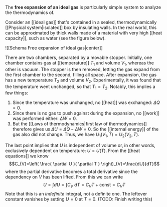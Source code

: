 The **free expansion of an ideal gas** is particularly simple system to analyze the thermodynamics of.

Consider an [[ideal gas]] that's contained in a sealed, thermodynamically [[Physical system|isolated]] box by insulating walls. In the real world, this can be approximated by thick walls made of a material with very high [[heat capacity]], such as water (see the figure below).

![[Schema Free expansion of ideal gas|center]]


There are two chambers, separated by a movable stopper. Initially, one chamber contains gas at [[temperature]] $T_{1}$ and volume $V_{1}$, whereas the other is vacuum. The stopper is then removed, letting the gas expand from the first chamber to the second, filling all space. After expansion, the gas has a new temperature $T_{2}$ and volume $V_{2}$. Experimentally, it was found that the temperature went unchanged, so that $T_{1}=T_{2}$. Notably, this implies a few things:
1. Since the temperature was unchanged, no [[heat]] was exchanged: $\Delta Q=0$.
2. Since there is no gas to push against during the expansion, no [[work]] was performed either: $\Delta W=0$.
3. But the [[Laws of thermodynamics|first law of thermodynamics]] therefore gives us $\Delta U=\Delta Q-\Delta W=0$. So the [[internal energy]] of the gas also did not change. Thus, we have $U_{1}(V_{1},T)=U_{2}(V_{2},T)$.

The last point implies that $U$ is independent of volume or, in other words, exclusively dependent on temperature: $U=U(T)$. From the [[heat equations]] we know
$$C_{V}=\left( \frac{ \partial U }{ \partial T }  \right)_{V}=\frac{dU}{dT}$$
where the partial derivative becomes a total derivative since the dependency on $V$ has been lifted. From this we can write
$$U=\int dU=\int C_{V}\ dT=C_{V}T+\text{const}=C_{V}T$$
Note that this is an *indefinite* integral, not a definite one. The leftover constant vanishes by setting $U=0$ at $T=0$. (TODO: Finish writing this)